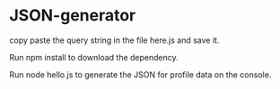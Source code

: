 # JSON-generator

copy paste the query string in the file here.js and save it.

Run npm install to download the dependency.

Run node hello.js to generate the JSON for profile data on the console.
